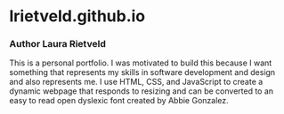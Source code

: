 # lrietveld.github.io
### Author Laura Rietveld
This is a personal portfolio. I was motivated to build this because I want something that represents my skills in software development and design and also represents me.
I use HTML, CSS, and JavaScript to create a dynamic webpage that responds to resizing and can be converted to an easy to read open dyslexic font created by Abbie Gonzalez.
